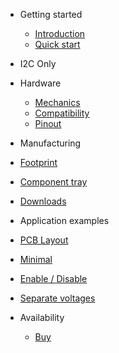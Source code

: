 * Getting started
  * [Introduction](/)
  * [<i class="fas fa-angle-double-right"></i> Quick start](quickstart.md)

* I2C Only

* Hardware
  * [<i class="fas fa-ruler-combined"></i> Mechanics](mechanics.md)
  * [<i class="fas fa-puzzle-piece"></i> Compatibility](compatibility.md)
  * [<i class="fas fa-microchip"></i> Pinout](pinout.md)

* Manufacturing
* [<i class="fas fa-bolt"></i> Footprint](footprint.md)
* [<i class="fas fa-bolt"></i> Component tray](tray.md)
* [<i class="fas fa-bolt"></i> Downloads](downloads.md)

* Application examples
* [<i class="fas fa-code-branch"></i> PCB Layout](layout.md)
* [<i class="fas fa-code-branch"></i> Minimal](minimal.md)
* [<i class="fas fa-code-branch"></i> Enable / Disable](enable.md)
* [<i class="fas fa-code-branch"></i> Separate voltages](voltages.md)

* Availability
  * [<i class="fas fa-shopping-cart"></i> Buy](buy.md)
